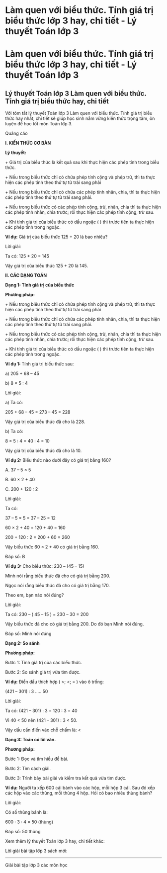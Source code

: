 # Làm quen với biểu thức. Tính giá trị biểu thức lớp 3 hay, chi tiết - Lý thuyết Toán lớp 3

# Làm quen với biểu thức. Tính giá trị biểu thức lớp 3 hay, chi tiết - Lý thuyết Toán lớp 3

## Lý thuyết Toán lớp 3 Làm quen với biểu thức. Tính giá trị biểu thức hay, chi tiết

Với tóm tắt lý thuyết Toán lớp 3 Làm quen với biểu thức. Tính giá trị biểu thức hay nhất, chi tiết sẽ giúp học sinh nắm vững kiến thức trọng tâm, ôn luyện để học tốt môn Toán lớp 3.

Quảng cáo

**I. KIẾN THỨC CƠ BẢN**

**Lý thuyết:**

\+ Giá trị của biểu thức là kết quả sau khi thực hiện các phép tính trong biểu thức.

\+ Nếu trong biểu thức chỉ có chứa phép tính cộng và phép trừ, thì ta thực hiện các phép tính theo thứ tự từ trái sang phải

\+ Nếu trong biểu thức chỉ có chứa các phép tính nhân, chia, thì ta thực hiện các phép tính theo thứ tự từ trái sang phải.

\+ Nếu trong biểu thức có các phép tính cộng, trừ, nhân, chia thì ta thực hiện các phép tính nhân, chia trước; rồi thực hiện các phép tính cộng, trừ sau.

\+ Khi tính giá trị của biểu thức có dấu ngoặc ( ) thì trước tiên ta thực hiện các phép tính trong ngoặc.

**Ví dụ:** Giá trị của biểu thức 125 + 20 là bao nhiêu? 

Lời giải: 

Ta có: 125 + 20 = 145

Vậy giá trị của biểu thức 125 + 20 là 145.

**II. CÁC DẠNG TOÁN**

**Dạng 1: Tính giá trị của biểu thức**

**Phương pháp:**

\+ Nếu trong biểu thức chỉ có chứa phép tính cộng và phép trừ, thì ta thực hiện các phép tính theo thứ tự từ trái sang phải

\+ Nếu trong biểu thức chỉ có chứa các phép tính nhân, chia, thì ta thực hiện các phép tính theo thứ tự từ trái sang phải.

\+ Nếu trong biểu thức có các phép tính cộng, trừ, nhân, chia thì ta thực hiện các phép tính nhân, chia trước; rồi thực hiện các phép tính cộng, trừ sau.

\+ Khi tính giá trị của biểu thức có dấu ngoặc ( ) thì trước tiên ta thực hiện các phép tính trong ngoặc.

**Ví dụ 1:** Tính giá trị biểu thức sau: 

a) 205 + 68 – 45 

b) 8 × 5 : 4

Lời giải: 

a) Ta có: 

205 + 68 – 45 = 273 – 45 = 228

Vậy giá trị của biểu thức đã cho là 228.

b) Ta có: 

8 × 5 : 4 = 40 : 4 = 10

Vậy giá trị của biểu thức đã cho là 10.

**Ví dụ 2:** Biểu thức nào dưới đây có giá trị bằng 160?

A. 37 – 5 × 5 

B. 60 × 2 + 40

C. 200 + 120 : 2

Lời giải: 

Ta có: 

37 – 5 × 5 = 37 – 25 = 12

60 × 2 + 40 = 120 + 40 = 160

200 + 120 : 2 = 200 + 60 = 260

Vậy biểu thức 60 × 2 + 40 có giá trị bằng 160. 

Đáp số: B

**Ví dụ 3:** Cho biểu thức: 230 – (45 – 15)

Minh nói rằng biểu thức đã cho có giá trị bằng 200.

Ngọc nói rằng biểu thức đã cho có giá trị bằng 170.

Theo em, bạn nào nói đúng?

Lời giải: 

Ta có: 230 – ( 45 – 15 ) = 230 – 30 = 200

Vậy biểu thức đã cho có giá trị bằng 200. Do đó bạn Minh nói đúng.

Đáp số: Minh nói đúng

**Dạng 2: So sánh**

**Phương pháp:**

Bước 1: Tính giá trị của các biểu thức.

Bước 2: So sánh giá trị vừa tìm được.

**Ví dụ:** Điền dấu thích hợp ( >; <; = ) vào ô trống:

(421 – 301) : 3 ….. 50 

Lời giải: 

Ta có: (421 – 301) : 3 = 120 : 3 = 40

Vì 40 < 50 nên (421 – 301) : 3 < 50.

Vậy dấu cần điền vào chỗ chấm là: <

**Dạng 3: Toán có lời văn.**

**Phương pháp:**

Bước 1: Đọc và tìm hiểu đề bài.

Bước 2: Tìm cách giải.

Bước 3: Trình bày bài giải và kiểm tra kết quả vừa tìm được.

**Ví dụ:** Người ta xếp 600 cái bánh vào các hộp, mỗi hộp 3 cái. Sau đó xếp các hộp vào các thùng, mỗi thùng 4 hộp. Hỏi có bao nhiêu thùng bánh?

Lời giải:

Có số thùng bánh là: 

600 : 3 : 4 = 50 (thùng)

Đáp số: 50 thùng

Xem thêm lý thuyết Toán lớp 3 hay, chi tiết khác:

Lời giải bài tập lớp 3 sách mới:

* * *

Giải bài tập lớp 3 các môn học
